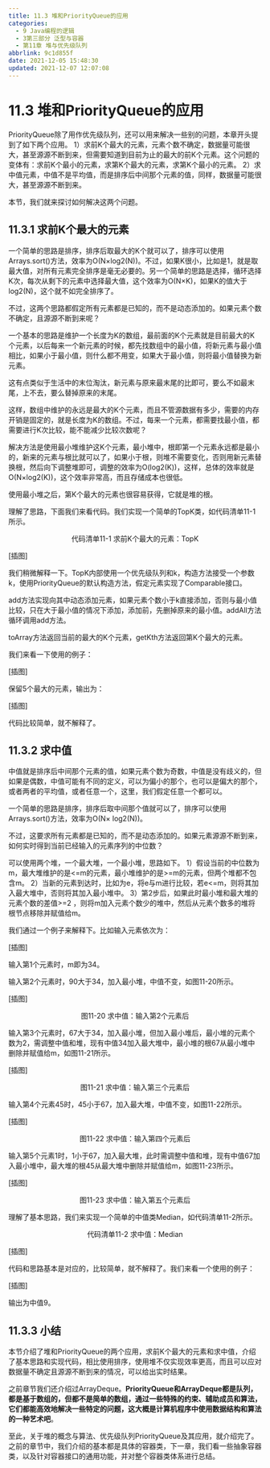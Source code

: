 ```yaml
---
title: 11.3 堆和PriorityQueue的应用
categories:
  - 9 Java编程的逻辑
  - 3第三部分 泛型与容器
  - 第11章 堆与优先级队列
abbrlink: 9c1d855f
date: 2021-12-05 15:48:30
updated: 2021-12-07 12:07:08
---
```

# 11.3 堆和PriorityQueue的应用
PriorityQueue除了用作优先级队列，还可以用来解决一些别的问题，本章开头提到了如下两个应用。
1）求前K个最大的元素，元素个数不确定，数据量可能很大，甚至源源不断到来，但需要知道到目前为止的最大的前K个元素。这个问题的变体有：求前K个最小的元素，求第K个最大的元素，求第K个最小的元素。
2）求中值元素，中值不是平均值，而是排序后中间那个元素的值，同样，数据量可能很大，甚至源源不断到来。

本节，我们就来探讨如何解决这两个问题。

## 11.3.1 求前K个最大的元素
一个简单的思路是排序，排序后取最大的K个就可以了，排序可以使用Arrays.sort()方法，效率为O(N×log2(N))。不过，如果K很小，比如是1，就是取最大值，对所有元素完全排序是毫无必要的。另一个简单的思路是选择，循环选择K次，每次从剩下的元素中选择最大值，这个效率为O(N×K)，如果K的值大于log2(N)，这个就不如完全排序了。

不过，这两个思路都假定所有元素都是已知的，而不是动态添加的。如果元素个数不确定，且源源不断到来呢？

一个基本的思路是维护一个长度为K的数组，最前面的K个元素就是目前最大的K个元素，以后每来一个新元素的时候，都先找数组中的最小值，将新元素与最小值相比，如果小于最小值，则什么都不用变，如果大于最小值，则将最小值替换为新元素。

这有点类似于生活中的末位淘汰，新元素与原来最末尾的比即可，要么不如最末尾，上不去，要么替掉原来的末尾。

这样，数组中维护的永远是最大的K个元素，而且不管源数据有多少，需要的内存开销是固定的，就是长度为K的数组。不过，每来一个元素，都需要找最小值，都需要进行K次比较，能不能减少比较次数呢？

解决方法是使用最小堆维护这K个元素，最小堆中，根即第一个元素永远都是最小的，新来的元素与根比就可以了，如果小于根，则堆不需要变化，否则用新元素替换根，然后向下调整堆即可，调整的效率为O(log2(K))，这样，总体的效率就是O(N×log2(K))，这个效率非常高，而且存储成本也很低。

使用最小堆之后，第K个最大的元素也很容易获得，它就是堆的根。

理解了思路，下面我们来看代码。我们实现一个简单的TopK类，如代码清单11-1所示。

<center>代码清单11-1 求前K个最大的元素：TopK</center>

[插图]

我们稍微解释一下。TopK内部使用一个优先级队列和k，构造方法接受一个参数k，使用PriorityQueue的默认构造方法，假定元素实现了Comparable接口。

add方法实现向其中动态添加元素，如果元素个数小于k直接添加，否则与最小值比较，只在大于最小值的情况下添加，添加前，先删掉原来的最小值。addAll方法循环调用add方法。

toArray方法返回当前的最大的K个元素，getKth方法返回第K个最大的元素。

我们来看一下使用的例子：

[插图]

保留5个最大的元素，输出为：

[插图]

代码比较简单，就不解释了。

## 11.3.2 求中值
中值就是排序后中间那个元素的值，如果元素个数为奇数，中值是没有歧义的，但如果是偶数，中值可能有不同的定义，可以为偏小的那个，也可以是偏大的那个，或者两者的平均值，或者任意一个，这里，我们假定任意一个都可以。

一个简单的思路是排序，排序后取中间那个值就可以了，排序可以使用Arrays.sort()方法，效率为O(N× log2(N))。

不过，这要求所有元素都是已知的，而不是动态添加的。如果元素源源不断到来，如何实时得到当前已经输入的元素序列的中位数？

可以使用两个堆，一个最大堆，一个最小堆，思路如下。
1）假设当前的中位数为m，最大堆维护的是<=m的元素，最小堆维护的是>=m的元素，但两个堆都不包含m。
2）当新的元素到达时，比如为e，将e与m进行比较，若e<=m，则将其加入最大堆中，否则将其加入最小堆中。
3）第2步后，如果此时最小堆和最大堆的元素个数的差值>=2 ，则将m加入元素个数少的堆中，然后从元素个数多的堆将根节点移除并赋值给m。

我们通过一个例子来解释下。比如输入元素依次为：

[插图]

输入第1个元素时，m即为34。

输入第2个元素时，90大于34，加入最小堆，中值不变，如图11-20所示。

[插图]

<center>图11-20 求中值：输入第2个元素后</center>

输入第3个元素时，67大于34，加入最小堆，但加入最小堆后，最小堆的元素个数为2，需调整中值和堆，现有中值34加入最大堆中，最小堆的根67从最小堆中删除并赋值给m，如图11-21所示。

[插图]

<center>图11-21 求中值：输入第三个元素后</center>

输入第4个元素45时，45小于67，加入最大堆，中值不变，如图11-22所示。

[插图]

<center>图11-22 求中值：输入第四个元素后</center>

输入第5个元素1时，1小于67，加入最大堆，此时需调整中值和堆，现有中值67加入最小堆中，最大堆的根45从最大堆中删除并赋值给m，如图11-23所示。

[插图]

<center>图11-23 求中值：输入第五个元素后</center>

理解了基本思路，我们来实现一个简单的中值类Median，如代码清单11-2所示。

<center>代码清单11-2 求中值：Median</center>

[插图]

代码和思路基本是对应的，比较简单，就不解释了。我们来看一个使用的例子：

[插图]

输出为中值9。

## 11.3.3 小结
本节介绍了堆和PriorityQueue的两个应用，求前K个最大的元素和求中值，介绍了基本思路和实现代码，相比使用排序，使用堆不仅实现效率更高，而且可以应对数据量不确定且源源不断到来的情况，可以给出实时结果。

之前章节我们还介绍过ArrayDeque。**PriorityQueue和ArrayDeque都是队列，都是基于数组的，但都不是简单的数组，通过一些特殊的约束、辅助成员和算法，它们都能高效地解决一些特定的问题，这大概是计算机程序中使用数据结构和算法的一种艺术吧**。

至此，关于堆的概念与算法、优先级队列PriorityQueue及其应用，就介绍完了。之前的章节中，我们介绍的基本都是具体的容器类，下一章，我们看一些抽象容器类，以及针对容器接口的通用功能，并对整个容器类体系进行总结。

